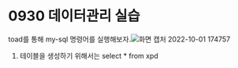 # 0930 데이터관리 실습

toad를 통해 my-sql 명령어를 실행해보자.![화면 캡처 2022-10-01 174757](https://user-images.githubusercontent.com/114793024/193402307-7fb31b27-34d1-4838-9f98-4acd81dc1ed6.png)
1. 테이블을 생성하기 위해서는 select * from xpd
<!--stackedit_data:
eyJoaXN0b3J5IjpbLTE0NjI1MDQ2LC02NDYxODAyNDEsLTE5Mz
QzMzM5NzMsLTIwMDIzODIyMTUsMTgwMjk4NzI3NV19
-->